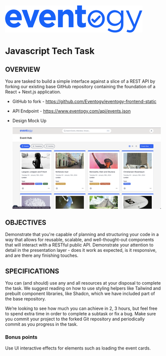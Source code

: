 ![image](/public/eventogy-logo.svg)

# Javascript Tech Task

## OVERVIEW

You are tasked to build a simple interface against a slice of a REST API by forking our existing base GitHub repository containing the foundation of a React + Next.js application.

- GitHub to fork - https://github.com/Eventogy/eventogy-frontend-static
- API Endpoint - https://www.eventogy.com/api/events.json
- Design Mock Up

  <img src="public/event-list.png" alt="design" width="900"/>

## OBJECTIVES

Demonstrate that you're capable of planning and structuring your code in a way that allows for reusable, scalable, and well-thought-out components that will interact with a RESTful public API.
Demonstrate your attention to detail in the presentation layer - does it work as expected, is it responsive, and are there any finishing touches.

## SPECIFICATIONS

You can (and should) use any and all resources at your disposal to complete the task. We suggest reading on how to use styling helpers like Tailwind and prebuilt component libraries, like Shadcn, which we have included part of the base repository.

We’re looking to see how much you can achieve in 2, 3 hours, but feel free to spend extra time in order to complete a subtask or fix a bug. Make sure you commit your project to the forked Git repository and periodically commit as you progress in the task.

### Bonus points

Use UI interactive effects for elements such as loading the event cards.
